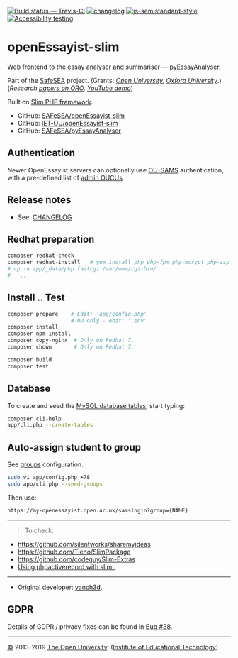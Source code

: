 
[![Build status — Travis-CI][travis-icon]][travis]
[![changelog][release-icon]][changelog]
[![js-semistandard-style][semi-icon]][semi]
[![Accessibility testing][pa11y-icon]][pa11y-ci]

# openEssayist-slim

Web frontend to the essay analyser and summariser — [pyEssayAnalyser][py].

Part of the [SafeSEA][] project.
(Grants: _[Open University][ou-grant], [Oxford University][ox-grant]_.)
(_Research [papers on ORO][oro-ss]. [YouTube demo][yt-demo]_)

Built on [Slim PHP framework][slim].

* GitHub: [SAFeSEA/openEssayist-slim][gh]
* GitHub: [IET-OU/openEssayist-slim][gh-iet]
* GitHub: [SAFeSEA/pyEssayAnalyser][gh-py]

## Authentication

Newer OpenEssayist servers can optionally use [OU-SAMS][] authentication,
with a pre-defined list of [admin OUCUs][admin].

## Release notes

* See: [CHANGELOG][]

## Redhat preparation

```sh
composer redhat-check
composer redhat-install   # yum install php php-fpm php-mcrypt php-zip httpd mod_fcgid
# cp -n app/_data/php.fastcgi /var/www/cgi-bin/
#   ...
```

## Install .. Test

```sh
composer prepare    # Edit: 'app/config.php'
                    # OU only - edit: '.env'
composer install
composer npm-install
composer copy-nginx  # Only on Redhat 7.
composer chown       # Only on Redhat 7.

composer build
composer test
```

## Database

To create and seed the [MySQL database tables][db], start typing:

```sh
composer cli-help
app/cli.php --create-tables
```

## Auto-assign student to group

See [groups][] configuration.

```sh
sudo vi app/config.php +78
sudo app/cli.php --seed-groups
```

Then use:

```
https://my-openessayist.open.ac.uk/samslogin?group={NAME}
```

---

> To check:

* https://github.com/silentworks/sharemyideas
* https://github.com/Tieno/SlimPackage
* https://github.com/codeguy/Slim-Extras
* [Using phpactiverecord with slim..](http://silentworks.co.uk/blog/development/using-phpactiverecord-with-slim-framework.html)

---

* Original developer: [vanch3d][].

## GDPR

Details of GDPR / privacy fixes can be found in [Bug #38][].

---
[©][c] 2013-2019 [The Open University][ou]. ([Institute of Educational Technology][iet])

[c]: https://www.open.ac.uk/copyright "Copyright © 2013-2019 The Open University (IET). All rights reserved."
[ou]: https://www.open.ac.uk/
[iet]: https://iet.open.ac.uk/

[vanch3d]: https://github.com/vanch3d "Original developer: Nicolas Van Labeke (vanch3d)"
[changelog]: https://github.com/IET-OU/openEssayist-slim/blob/3.x/CHANGELOG.md

[py]: https://github.com/SAFeSEA/pyEssayAnalyser
[gh]: https://github.com/SAFeSEA/openEssayist-slim "Original"
[gh-iet]: https://github.com/IET-OU/openEssayist-slim "Fork"
[gh-py]: https://github.com/SAFeSEA/pyEssayAnalyser "Python"
[travis]: https://travis-ci.org/IET-OU/openEssayist-slim "IET-OU / openEsasyist-slim"
[travis-icon]: https://travis-ci.org/IET-OU/openEssayist-slim.svg
[travis-ss]:  https://travis-ci.org/SAFeSEA/openEssayist-slim "SafeSEA / openEssayist-slim"
[travis-ss-icon]: https://api.travis-ci.org/SAFeSEA/openEssayist-slim.svg
    "Build status – Travis-CI (PHP)"
[semi]: https://github.com/Flet/semistandard
[semi-icon]: https://img.shields.io/badge/code_style-semistandard-brightgreen.svg?_style=flat-square
    "Javascript coding style — 'semistandard'"
[pa11y-ci]: https://github.com/pa11y/pa11y-ci
    "Automated accessibility testing - via 'pa11y-ci' (work-in-progress)"
[pa11y-icon]: https://img.shields.io/badge/accessibility-pa11y--ci-blue.svg
[release-icon]: https://img.shields.io/github/release/IET-OU/openEssayist-slim.svg "Changelog: latest GitHub release"
[slim]: https://docs.slimframework.com/ "Slim PHP Framework v2"
[db]: https://github.com/IET-OU/openEssayist-slim/blob/3.x/app/_data/openessayist-schema.sql#L24 "SQL database schema"
[ou-sams]: https://github.com/IET-OU/openEssayist-slim/blob/3.x/composer.json#L45 "Composer: use the 'iet-ou/sams-c-auth' library"
[admin]: https://github.com/IET-OU/openEssayist-slim/blob/3.x/app/config.DIST.php#L58 "Configuration: 'admin_oucu_list' => [ .. ]"
[groups]: https://github.com/IET-OU/openEssayist-slim/blob/3.x/app/config.DIST.php#L78 "Configuration: 'groups' => [ .. ]"

[safesea]: https://www.open.ac.uk/researchprojects/safesea/
  "Supportive Automated Feedback for Short Essay Answers (SAFeSEA)."
[yt-demo]: https://youtu.be/7a3ATQPjpiM# "openEssayist Software Tool Demonstration, @ietou on YouTube"
[yt-intro]: https://youtu.be/a9l0ts1tgK4# "Introduction to openEssayist - Professor Denise Whitelock, @ietou on YouTube"
[oro-ss]: https://oro.open.ac.uk/cgi/search/archive/advanced?project_details_project_name=SafeSEA "'SafeSEA' on ORO (10 results)"
[oro-oe]: https://oro.open.ac.uk/cgi/search/archive/simple?meta=OpenEssayist& "'OpenEssayist' on ORO (8 results)"
[ou-grant]: http://gow.epsrc.ac.uk/NGBOViewGrant.aspx?GrantRef=EP/J005959/1
  "Supportive Automated Feedback for Short Essay Answers (SAFeSEA) (Open University, 2012-2014) [EPSRC grant: EP/J005959/1]"
[ox-grant]: http://gow.epsrc.ac.uk/NGBOViewGrant.aspx?GrantRef=EP/J005231/1
  "Supportive Automated Feedback for Short Essay Answers (SAFeSEA) (Oxford University, 2012-2014) [EPSRC grant: EP/J005231/1]"

[Bug #38]: https://github.com/SAFeSEA/openEssayist-slim/issues/38 "GDPR/privacy"

[End]: //.
